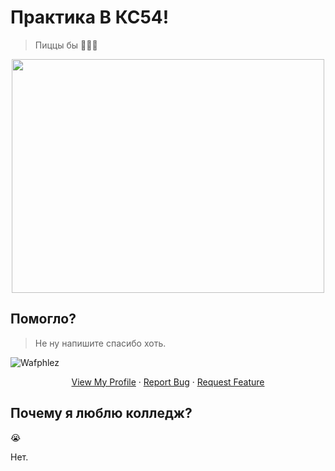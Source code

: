 # Практика В КС54!
> Пиццы бы
> 🍕🍕🍕
<p align="center">
  <img width="500" height="374" src="https://media.giphy.com/media/hnbnAjGR8TGh34oG8j/giphy.gif">
</p>

## Помогло?
>Не ну напишите спасибо хоть.

![Wafphlez](https://i.imgur.com/CEsTydk.png)
<p align="center">

  <p align="center">
    <a href="https://github.com/Wafphlez">View My Profile</a>
    ·
    <a href="https://github.com/Wafphlez/PRAKTIKA_KS54_2/issues">Report Bug</a>
    ·
    <a href="https://github.com/Wafphlez/PRAKTIKA_KS54_2/issues">Request Feature</a>
  </p>
</p>

## Почему я люблю колледж?

😭

Нет.
